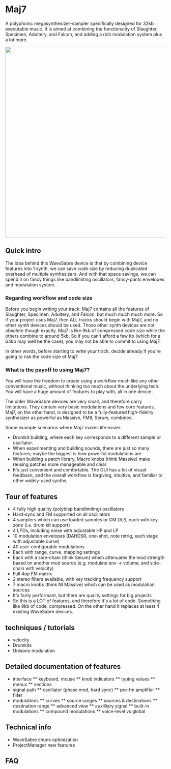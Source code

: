 # Maj7

A polyphonic megasynthesizer-sampler specifically designed for 32kb executable music. It is aimed at combining the functionality of Slaughter, Specimen, Adultery, and Falcon, and adding a rich modulation system plus a lot more.

<img src="https://user-images.githubusercontent.com/3672094/234365003-46f482f6-8bc1-4b6b-af6e-54e6a9bd1aea.png" height="600">

## Quick intro

The idea behind this WaveSabre device is that by combining device features into 1 synth, we can save code size by reducing duplicated overhead of multiple synthesizers. And with that space savings, we can spend it on fancy things like bandlimiting oscillators, fancy-pants envelopes and modulation system.

### Regarding workflow and code size ###

Before you begin writing your track: Maj7 contains all the features of Slaughter, Specimen, Adultery, and Falcon, but much much much more. So if your project uses Maj7, then ALL tracks should begin with Maj7, and no other synth devices should be used. Those other synth devices are not obsolete though exactly. Maj7 is like 9kb of compressed code size while the others combine to around 5kb. So if you can't afford a few kb (which for a 64kb may well be the case), you may not be able to commit to using Maj7.

In other words, before starting to write your track, decide already if you're going to risk the code size of Maj7.

### What is the payoff to using Maj7?

You will have the freedom to create using a workflow much like any other conventional music, without thinking too much about the underlying tech. You will have a huge amount of features to play with, all in one device.

The older WaveSabre devices are very small, and therefore carry limitations. They contain very basic modulations and few core features. Maj7, on the other hand, is designed to be a fully-featured high-fidelity synthesizer as powerful as Massive, FM8, Serum, combined.

Some example scenarios where Maj7 makes life easier:

* Drumkit building, where each key corresponds to a different sample or oscillator.
* When experimenting and building sounds, there are just so many features; maybe the biggest is how powerful modulations are
* When building a patch library, Macro knobs (think Massive) make reusing patches more manageable and clear
* It's just convenient and comfortable. The GUI has a lot of visual feedback, and the overall workflow is forgiving, intuitive, and familiar to other widely-used synths.

## Tour of features

* 4 fully high quality (polyblep bandlimiting) oscillators
* Hard-sync and FM supported on all oscillators
* 4 samplers which can use loaded samples or GM.DLS, each with key zone (i.e. drum kit support)
* 4 LFOs, including noise with adjustable HP and LP
* 10 modulation envelopes (DAHDSR, one-shot, note retrig, each stage with adjustable curve)
* 40 user-configurable modulations
* Each with range, curve, mapping settings
* Each with a side-chain (think Serum) which attenuates the mod strength based on another mod source (e.g. modulate env -> volume, and side-chain with velocity)
* Full 4op FM matrix
* 2 stereo filters available, with key tracking frequency support
* 7 macro knobs (think NI Massive) which can be used as modulation sources
* It's fairly performant, but there are quality settings for big projects
* So this is a LOT of features, and therefore it's a lot of code. Something like 9kb of code, compressed. On the other hand it replaces at least 4 existing WaveSabre devices.

## techniques / tutorials

* velocity
* Drumkits
* Unisono modulation

## Detailed documentation of features

* interface
** keyboard, mouse
** knob indicators
** typing values
** menus
** sections
* signal path
** oscillator (phase mod, hard sync)
** pre-fm amplifier
** filter
* modulations
** curves
** source ranges
** sources & destinations
** destination range
** advanced view
** auxilliary signal
** built-in modulations
** compound modulations
** voice-level vs global


## Technical info

* WaveSabre chunk optimization
* ProjectManager new features

## FAQ





